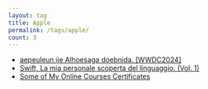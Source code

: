 ```yaml
---
layout: tag
title: Apple
permalink: /tags/apple/
count: 3
---
```


- [aepeuleun ije AIhoesaga doebnida. [WWDC2024]](https://ki-sung.github.io/news/news15/)
- [Swift, La mia personale scoperta del linguaggio. (Vol. 1)](https://garambo.it/posts/2015-05-24-swift-intro-vars)
- [Some of My Online Courses Certificates](https://samirpaulb.github.io/blog-jekyll/posts/some-of-my-online-courses-certificates/)
